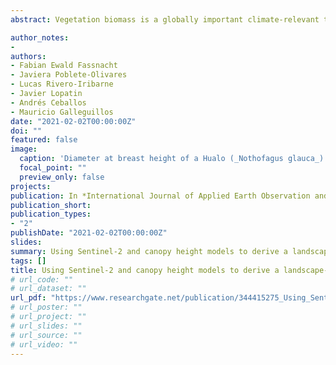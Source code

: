 ```yaml
---
abstract: Vegetation biomass is a globally important climate-relevant terrestrial carbon pool and also drives local hydrological systems via evapotranspiration. Vegetation biomass of individual vegetation types has been successfully estimated from active and passive remote sensing data. However, for many tasks, landscape-level biomass maps across several vegetation types are more suitable than biomass maps of individual vegetation types. For example, the validation of ecohydrological models and carbon budgeting typically requires spatially continuous biomass estimates, independent from vegetation type. Studies that derive biomass estimates across multiple vegetation or land-cover types to merge them into a single landscape-level biomass map are still scarce, and corresponding workflows must be developed. Here, we present a workflow to derive biomass estimates on landscape-level for a large watershed in central Chile. Our workflow has three steps, First, we combine field plot-based biomass estimates with spectral and structural information collected from Sentinel-2, TanDEM-X and airborne LiDAR data to map grassland, shrubland, native forests and pine plantation biomass using random forest regressions with an automatic feature selection. Second, we predict all models to the entire landscape. Third, we derive a land-cover map including the four considered vegetation types. We then use this land-cover map to assign the correct vegetation type-specific biomass estimate to each pixel according to one of the four considered vegetation types. Using a single repeatable workflow, we obtained biomass predictions comparable to earlier studies focusing on only one of the four vegetation types (Spearman correlation between 0.80 and 0.84; normalized-RMSE below 16 % for all vegetation types). For all woody vegetation types, height metrics were amongst the selected predictors, while for grasslands, only Sentinel-2 bands were selected. The land-cover was also mapped with high accuracy (OA = 83.1 %). The final landscape-level biomass map spatially agrees well with the known biomass distribution patterns in the watershed. Progressing from vegetation-type specific maps towards landscape-level biomass maps is an essential step towards integrating remote-sensing based biomass estimates into models for water and carbon management.

author_notes:
- 
authors:
- Fabian Ewald Fassnacht
- Javiera Poblete-Olivares
- Lucas Rivero-Iribarne
- Javier Lopatin
- Andrés Ceballos
- Mauricio Galleguillos
date: "2021-02-02T00:00:00Z"
doi: ""
featured: false
image: 
  caption: 'Diameter at breast height of a Hualo (_Nothofagus glauca_)'
  focal_point: ""
  preview_only: false
projects:
publication: In *International Journal of Applied Earth Observation and Geoinformation*
publication_short:
publication_types:
- "2"
publishDate: "2021-02-02T00:00:00Z"
slides:
summary: Using Sentinel-2 and canopy height models to derive a landscape-level biomass map covering multiple vegetation types
tags: []
title: Using Sentinel-2 and canopy height models to derive a landscape-level biomass map covering multiple vegetation types
# url_code: ""
# url_dataset: ""
url_pdf: "https://www.researchgate.net/publication/344415275_Using_Sentinel-2_and_canopy_height_models_to_derive_a_landscape-level_biomass_map_covering_multiple_vegetation_types"
# url_poster: ""
# url_project: ""
# url_slides: ""
# url_source: ""
# url_video: ""
---
```


